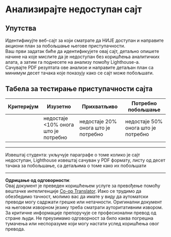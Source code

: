 <!--
CO_OP_TRANSLATOR_METADATA:
{
  "original_hash": "a258597a194e77d4fd469b3cd976b29e",
  "translation_date": "2025-08-28T10:34:42+00:00",
  "source_file": "1-getting-started-lessons/3-accessibility/assignment.md",
  "language_code": "sr"
}
-->
# Анализирајте недоступан сајт

## Упутства

Идентификујте веб-сајт за који сматрате да НИЈЕ доступан и направите акциони план за побољшање његове приступачности.  
Ваш први задатак биће да идентификујете овај сајт, детаљно опишете начине на које мислите да је недоступан без коришћења аналитичких алата, а затим га поднесете на анализу помоћу Lighthouse-а.  
Сачувајте PDF резултата ове анализе и направите детаљан план са минимум десет тачака које показују како се сајт може побољшати.

## Табела за тестирање приступачности сајта

| Критеријум | Изузетно | Прихватљиво | Потребно побољшање |
|------------|----------|-------------|--------------------|
|            | недостаје <10% онога што је потребно | недостаје 20% онога што је потребно | недостаје 50% онога што је потребно |

----
Извештај студента: укључује параграфе о томе колико је сајт недоступан, Lighthouse извештај сачуван у PDF формату, листу од десет тачака за побољшање, са детаљима о томе како их побољшати

---

**Одрицање од одговорности**:  
Овај документ је преведен коришћењем услуге за превођење помоћу вештачке интелигенције [Co-op Translator](https://github.com/Azure/co-op-translator). Иако се трудимо да обезбедимо тачност, молимо вас да имате у виду да аутоматски преводи могу садржати грешке или нетачности. Оригинални документ на његовом изворном језику треба сматрати ауторитативним извором. За критичне информације препоручује се професионални превод од стране људи. Не преузимамо одговорност за било каква погрешна тумачења или неспоразуме који могу настати услед коришћења овог превода.